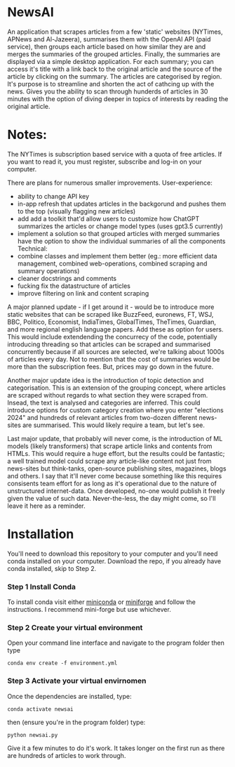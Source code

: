 # NewsAI
An application that scrapes articles from a few 'static' websites (NYTimes, APNews and Al-Jazeera), summarises them with the OpenAI API (paid service), then groups each article based on how similar they are and merges the summaries of the grouped articles. Finally, the summaries are displayed via a simple desktop application. For each summary; you can access it's title with a link back to the original article and the source of the article by clicking on the summary. The articles are categorised by region. It's purpose is to streamline and shorten the act of cathcing up with the news. Gives you the ability to scan through hunderds of articles in 30 minutes with the option of diving deeper in topics of interests by reading the original article.

# Notes:
The NYTimes is subscription based service with a quota of free articles. If you want to read it, you must register, subscribe and log-in on your computer.

There are plans for numerous smaller improvements.
User-experience:
- ability to change API key
- in-app refresh that updates articles in the backgorund and pushes them to the top (visually flagging new articles)
- add add a toolkit that'd allow users to customize how ChatGPT summarizes the articles or change model types (uses gpt3.5 currently)
- implement a solution so that grouped articles with merged summaries have the option to show the individual summaries of all the components
Technical:
- combine classes and implement them better (eg.: more efficient data management, combined web-operations, combined scraping and summary operations)
- cleaner docstrings and comments
- fucking fix the datastructure of articles
- improve filtering on link and content scraping

A major planned update - if I get around it - would be to introduce more static websites that can be scraped like BuzzFeed, euronews, FT, WSJ, BBC, Politico, Economist, IndiaTimes, GlobalTimes, TheTimes, Guardian, and more regional english language papers. Add these as option for users. This would include extendending the concurrecy of the code, potentially introducing threading so that articles can be scraped and summarised concurrently because if all sources are selected, we're talking about 1000s of articles every day. Not to mention that the cost of summaries would be more than the subscription fees. But, prices may go down in the future. 

Another major update idea is the introduction of topic detection and categorisation. This is an extension of the grouping concept, where articles are scraped without regards to what section they were scraped from. Insead, the text is analysed and categories are inferred. This could introduce options for custom category creation where you enter "elections 2024" and hundreds of relevant articles from two-dozen different news-sites are summarised. This would likely require a team, but let's see.

Last major update, that probably will never come, is the introduction of ML models (likely transformers) that scrape article links and contents from HTMLs. This would require a huge effort, but the results could be fantastic; a well trained model could scrape any article-like content not just from news-sites but think-tanks, open-source publishing sites, magazines, blogs and others. I say that it'll never come because something like this requires consisents team effort for as long as it's operational due to the nature of unstructured internet-data. Once developed, no-one would publish it freely given the value of such data. Never-the-less, the day might come, so I'll leave it here as a reminder.

# Installation
You'll need to download this repository to your computer and you'll need conda installed on your computer. Download the repo, if you already have conda installed, skip to Step 2.
### Step 1 Install Conda
To install conda visit either <a href="https://docs.anaconda.com/free/anaconda/install/index.html">miniconda</a> or <a href="https://github.com/conda-forge/miniforge">miniforge</a> and follow the instructions. I recommend mini-forge but use whichever.

### Step 2 Create your virtual environment
Open your command line interface and navigate to the program folder then type 

```conda env create -f environment.yml```

### Step 3 Activate your virtual envirnomen
Once the dependencies are installed, type:

```conda activate newsai```

then (ensure you're in the program folder) type:

```python newsai.py```

Give it a few minutes to do it's work. It takes longer on the first run as there are hundreds of articles to work through.

